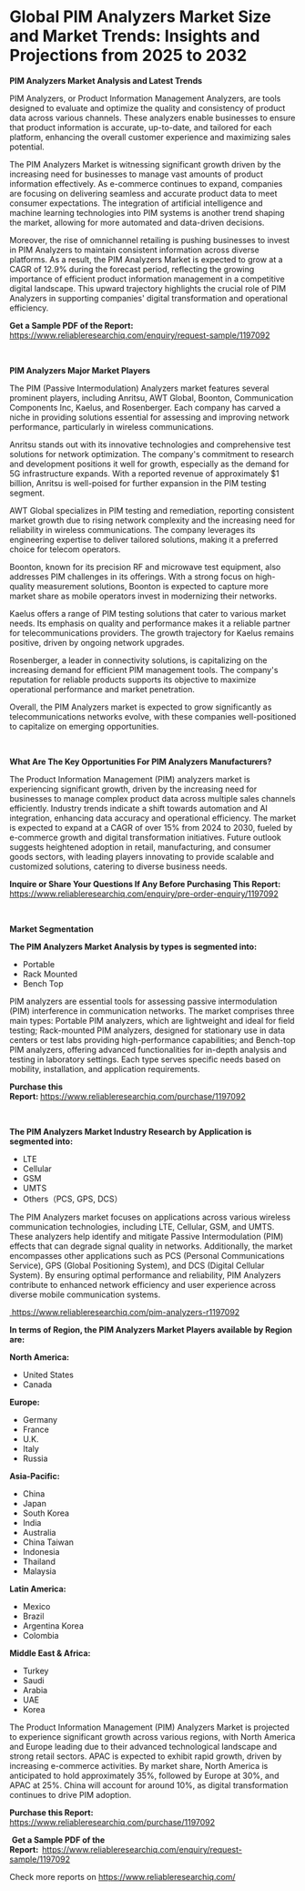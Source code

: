 <p><h1>Global PIM Analyzers Market Size and Market Trends: Insights and Projections from 2025 to 2032</h1></p><p><strong>PIM Analyzers Market Analysis and Latest Trends</strong></p>
<p><p>PIM Analyzers, or Product Information Management Analyzers, are tools designed to evaluate and optimize the quality and consistency of product data across various channels. These analyzers enable businesses to ensure that product information is accurate, up-to-date, and tailored for each platform, enhancing the overall customer experience and maximizing sales potential.</p><p>The PIM Analyzers Market is witnessing significant growth driven by the increasing need for businesses to manage vast amounts of product information effectively. As e-commerce continues to expand, companies are focusing on delivering seamless and accurate product data to meet consumer expectations. The integration of artificial intelligence and machine learning technologies into PIM systems is another trend shaping the market, allowing for more automated and data-driven decisions.</p><p>Moreover, the rise of omnichannel retailing is pushing businesses to invest in PIM Analyzers to maintain consistent information across diverse platforms. As a result, the PIM Analyzers Market is expected to grow at a CAGR of 12.9% during the forecast period, reflecting the growing importance of efficient product information management in a competitive digital landscape. This upward trajectory highlights the crucial role of PIM Analyzers in supporting companies' digital transformation and operational efficiency.</p></p>
<p><strong>Get a Sample PDF of the Report:&nbsp;</strong> <a href="https://www.reliableresearchiq.com/enquiry/request-sample/1197092?utm_campaign=3500&utm_medium=2&utm_source=Github&utm_content=ia&utm_term=10042025&utm_id=pim-analyzers">https://www.reliableresearchiq.com/enquiry/request-sample/1197092</a></p>
<p>&nbsp;</p>
<p><strong>PIM Analyzers Major Market Players</strong></p>
<p><p>The PIM (Passive Intermodulation) Analyzers market features several prominent players, including Anritsu, AWT Global, Boonton, Communication Components Inc, Kaelus, and Rosenberger. Each company has carved a niche in providing solutions essential for assessing and improving network performance, particularly in wireless communications.</p><p>Anritsu stands out with its innovative technologies and comprehensive test solutions for network optimization. The company's commitment to research and development positions it well for growth, especially as the demand for 5G infrastructure expands. With a reported revenue of approximately $1 billion, Anritsu is well-poised for further expansion in the PIM testing segment.</p><p>AWT Global specializes in PIM testing and remediation, reporting consistent market growth due to rising network complexity and the increasing need for reliability in wireless communications. The company leverages its engineering expertise to deliver tailored solutions, making it a preferred choice for telecom operators.</p><p>Boonton, known for its precision RF and microwave test equipment, also addresses PIM challenges in its offerings. With a strong focus on high-quality measurement solutions, Boonton is expected to capture more market share as mobile operators invest in modernizing their networks.</p><p>Kaelus offers a range of PIM testing solutions that cater to various market needs. Its emphasis on quality and performance makes it a reliable partner for telecommunications providers. The growth trajectory for Kaelus remains positive, driven by ongoing network upgrades.</p><p>Rosenberger, a leader in connectivity solutions, is capitalizing on the increasing demand for efficient PIM management tools. The company's reputation for reliable products supports its objective to maximize operational performance and market penetration.</p><p>Overall, the PIM Analyzers market is expected to grow significantly as telecommunications networks evolve, with these companies well-positioned to capitalize on emerging opportunities.</p></p>
<p>&nbsp;</p>
<p><strong>What Are The Key Opportunities For PIM Analyzers Manufacturers?</strong></p>
<p><p>The Product Information Management (PIM) analyzers market is experiencing significant growth, driven by the increasing need for businesses to manage complex product data across multiple sales channels efficiently. Industry trends indicate a shift towards automation and AI integration, enhancing data accuracy and operational efficiency. The market is expected to expand at a CAGR of over 15% from 2024 to 2030, fueled by e-commerce growth and digital transformation initiatives. Future outlook suggests heightened adoption in retail, manufacturing, and consumer goods sectors, with leading players innovating to provide scalable and customized solutions, catering to diverse business needs.</p></p>
<p><strong>Inquire or Share Your Questions If Any Before Purchasing This Report:</strong> <a href="https://www.reliableresearchiq.com/enquiry/pre-order-enquiry/1197092?utm_campaign=3500&utm_medium=2&utm_source=Github&utm_content=ia&utm_term=10042025&utm_id=pim-analyzers">https://www.reliableresearchiq.com/enquiry/pre-order-enquiry/1197092</a></p>
<p>&nbsp;</p>
<p><strong>Market Segmentation</strong></p>
<p><strong>The PIM Analyzers Market Analysis by types is segmented into:</strong></p>
<p><ul><li>Portable</li><li>Rack Mounted</li><li>Bench Top</li></ul></p>
<p><p>PIM analyzers are essential tools for assessing passive intermodulation (PIM) interference in communication networks. The market comprises three main types: Portable PIM analyzers, which are lightweight and ideal for field testing; Rack-mounted PIM analyzers, designed for stationary use in data centers or test labs providing high-performance capabilities; and Bench-top PIM analyzers, offering advanced functionalities for in-depth analysis and testing in laboratory settings. Each type serves specific needs based on mobility, installation, and application requirements.</p></p>
<p><strong>Purchase this Report:&nbsp;</strong><a href="https://www.reliableresearchiq.com/purchase/1197092?utm_campaign=3500&utm_medium=2&utm_source=Github&utm_content=ia&utm_term=10042025&utm_id=pim-analyzers">https://www.reliableresearchiq.com/purchase/1197092</a></p>
<p>&nbsp;</p>
<p><strong>The PIM Analyzers Market Industry Research by Application is segmented into:</strong></p>
<p><ul><li>LTE</li><li>Cellular</li><li>GSM</li><li>UMTS</li><li>Others（PCS, GPS, DCS）</li></ul></p>
<p><p>The PIM Analyzers market focuses on applications across various wireless communication technologies, including LTE, Cellular, GSM, and UMTS. These analyzers help identify and mitigate Passive Intermodulation (PIM) effects that can degrade signal quality in networks. Additionally, the market encompasses other applications such as PCS (Personal Communications Service), GPS (Global Positioning System), and DCS (Digital Cellular System). By ensuring optimal performance and reliability, PIM Analyzers contribute to enhanced network efficiency and user experience across diverse mobile communication systems.</p></p>
<p><a href="https://www.reliableresearchiq.com/pim-analyzers-r1197092?utm_campaign=3500&utm_medium=2&utm_source=Github&utm_content=ia&utm_term=10042025&utm_id=pim-analyzers">&nbsp;https://www.reliableresearchiq.com/pim-analyzers-r1197092</a></p>
<p><strong>In terms of Region, the PIM Analyzers Market Players available by Region are:</strong></p>
<p>
    <p> <strong> North America: </strong>
        <ul>
            <li>United States</li>
            <li>Canada</li>
        </ul>
        </p> 
    <p> <strong> Europe: </strong>
        <ul>
            <li>Germany</li>
            <li>France</li>
            <li>U.K.</li>
            <li>Italy</li>
            <li>Russia</li>
        </ul>
        </p> 
    <p> <strong> Asia-Pacific: </strong>
        <ul>
            <li>China</li>
            <li>Japan</li>
            <li>South Korea</li>
            <li>India</li>
            <li>Australia</li>
            <li>China Taiwan</li>
            <li>Indonesia</li>
            <li>Thailand</li>
            <li>Malaysia</li>
        </ul>
        </p> 
    <p> <strong> Latin America: </strong>
        <ul>
            <li>Mexico</li>
            <li>Brazil</li>
            <li>Argentina Korea</li>
            <li>Colombia</li>
        </ul>
        </p> 
    <p> <strong> Middle East & Africa: </strong>
        <ul>
            <li>Turkey</li>
            <li>Saudi</li>
            <li>Arabia</li>
            <li>UAE</li>
            <li>Korea</li>
        </ul>
    </p>
    </p>
<p><p>The Product Information Management (PIM) Analyzers Market is projected to experience significant growth across various regions, with North America and Europe leading due to their advanced technological landscape and strong retail sectors. APAC is expected to exhibit rapid growth, driven by increasing e-commerce activities. By market share, North America is anticipated to hold approximately 35%, followed by Europe at 30%, and APAC at 25%. China will account for around 10%, as digital transformation continues to drive PIM adoption.</p></p>
<p><strong>Purchase this Report: </strong><a href="https://www.reliableresearchiq.com/purchase/1197092?utm_campaign=3500&utm_medium=2&utm_source=Github&utm_content=ia&utm_term=10042025&utm_id=pim-analyzers">https://www.reliableresearchiq.com/purchase/1197092</a></p>
<p>&nbsp;<strong>Get a Sample PDF of the Report:&nbsp;&nbsp;</strong><a href="https://www.reliableresearchiq.com/enquiry/request-sample/1197092?utm_campaign=3500&utm_medium=2&utm_source=Github&utm_content=ia&utm_term=10042025&utm_id=pim-analyzers">https://www.reliableresearchiq.com/enquiry/request-sample/1197092</a></p>
<p><strong></strong></p>
<p>Check more reports on <a href="https://www.reliableresearchiq.com/?utm_campaign=3500&utm_medium=2&utm_source=Github&utm_content=ia&utm_term=10042025&utm_id=pim-analyzers">https://www.reliableresearchiq.com/</a></p>
